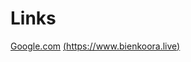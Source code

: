 # Links
[Google.com](https://www.google.com/?client=safari)
[(https://www.bienkoora.live)](https://www.bienkoora.live)
